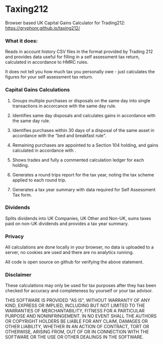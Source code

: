 # Taxing212
Browser based UK Capital Gains Calculator for Trading212: https://gryphonr.github.io/taxing212/


### What it does:
Reads in account history CSV files in the format provided by Trading 212 and provides data useful for filling in a self assessment tax return, calculated in accordance to HMRC rules. 

It does not tell you how much tax you personally owe - just calculates the figures for your self assessment tax return.

### Capital Gains Calculations

1. Groups multiple purchases or disposals on the same day into single transactions in accorcance with the same day rule.

2. Identifies same day disposals and calculates gains in accordance with the same day rule.

3. Identifies purchases within 30 days of a disposal of the same asset in accordance with the "bed and breakfast rule".

4. Remaining purchases are appointed to a Section 104 holding, and gains calculated in accordance with .

5. Shows trades and fully a commented calculation ledger for each holding.

6. Generates a round trips report for the tax year, noting the tax scheme applied to each round trip.

7. Generates a tax year summary with data required for Self Assessment Tax form.

### Dividends
Splits dividends into UK Companies, UK Other and Non-UK, sums taxes paid on non-UK dividends and provides a tax year summary.

### Privacy
All calculations are done locally in your browser, no data is uploaded to a server, no cookies are used and there are no analytics running.

All code is open source on github for verifying the above statement.

### Disclaimer
These calculations may only be used for tax purposes after they has been checked for accuracy and completeness by yourself or your tax advisor.

THIS SOFTWARE IS PROVIDED "AS IS", WITHOUT WARRANTY OF ANY KIND, EXPRESS OR IMPLIED, INCLUDING BUT NOT LIMITED TO THE WARRANTIES OF MERCHANTABILITY, FITNESS FOR A PARTICULAR PURPOSE AND NONINFRINGEMENT. IN NO EVENT SHALL THE AUTHORS OR COPYRIGHT HOLDERS BE LIABLE FOR ANY CLAIM, DAMAGES OR OTHER LIABILITY, WHETHER IN AN ACTION OF CONTRACT, TORT OR OTHERWISE, ARISING FROM, OUT OF OR IN CONNECTION WITH THE SOFTWARE OR THE USE OR OTHER DEALINGS IN THE SOFTWARE.
